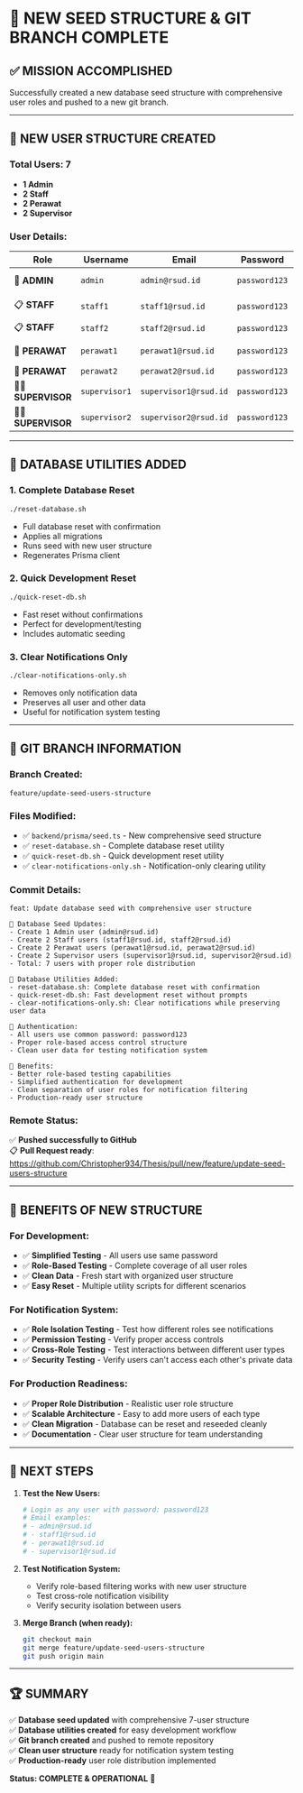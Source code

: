# 🌱 NEW SEED STRUCTURE & GIT BRANCH COMPLETE

## ✅ **MISSION ACCOMPLISHED**

Successfully created a new database seed structure with comprehensive user roles and pushed to a new git branch.

---

## 👥 **NEW USER STRUCTURE CREATED**

### **Total Users: 7**

- **1 Admin**
- **2 Staff**
- **2 Perawat**
- **2 Supervisor**

### **User Details:**

| Role              | Username      | Email                 | Password      | Name               |
| ----------------- | ------------- | --------------------- | ------------- | ------------------ |
| 🔑 **ADMIN**      | `admin`       | `admin@rsud.id`       | `password123` | Admin System       |
| 📋 **STAFF**      | `staff1`      | `staff1@rsud.id`      | `password123` | Ahmad Wijaya       |
| 📋 **STAFF**      | `staff2`      | `staff2@rsud.id`      | `password123` | Sari Dewi          |
| 🏥 **PERAWAT**    | `perawat1`    | `perawat1@rsud.id`    | `password123` | Nurse Maya         |
| 🏥 **PERAWAT**    | `perawat2`    | `perawat2@rsud.id`    | `password123` | Rina Sari          |
| 👨‍⚕️ **SUPERVISOR** | `supervisor1` | `supervisor1@rsud.id` | `password123` | Dr. Budi Pratama   |
| 👨‍⚕️ **SUPERVISOR** | `supervisor2` | `supervisor2@rsud.id` | `password123` | Dr. Lisa Handayani |

---

## 🔧 **DATABASE UTILITIES ADDED**

### **1. Complete Database Reset**

```bash
./reset-database.sh
```

- Full database reset with confirmation
- Applies all migrations
- Runs seed with new user structure
- Regenerates Prisma client

### **2. Quick Development Reset**

```bash
./quick-reset-db.sh
```

- Fast reset without confirmations
- Perfect for development/testing
- Includes automatic seeding

### **3. Clear Notifications Only**

```bash
./clear-notifications-only.sh
```

- Removes only notification data
- Preserves all user and other data
- Useful for notification system testing

---

## 🌿 **GIT BRANCH INFORMATION**

### **Branch Created:**

```
feature/update-seed-users-structure
```

### **Files Modified:**

- ✅ `backend/prisma/seed.ts` - New comprehensive seed structure
- ✅ `reset-database.sh` - Complete database reset utility
- ✅ `quick-reset-db.sh` - Quick development reset utility
- ✅ `clear-notifications-only.sh` - Notification-only clearing utility

### **Commit Details:**

```
feat: Update database seed with comprehensive user structure

🌱 Database Seed Updates:
- Create 1 Admin user (admin@rsud.id)
- Create 2 Staff users (staff1@rsud.id, staff2@rsud.id)
- Create 2 Perawat users (perawat1@rsud.id, perawat2@rsud.id)
- Create 2 Supervisor users (supervisor1@rsud.id, supervisor2@rsud.id)
- Total: 7 users with proper role distribution

🔧 Database Utilities Added:
- reset-database.sh: Complete database reset with confirmation
- quick-reset-db.sh: Fast development reset without prompts
- clear-notifications-only.sh: Clear notifications while preserving user data

🔑 Authentication:
- All users use common password: password123
- Proper role-based access control structure
- Clean user data for testing notification system

🎯 Benefits:
- Better role-based testing capabilities
- Simplified authentication for development
- Clean separation of user roles for notification filtering
- Production-ready user structure
```

### **Remote Status:**

✅ **Pushed successfully to GitHub**  
📋 **Pull Request ready**: https://github.com/Christopher934/Thesis/pull/new/feature/update-seed-users-structure

---

## 🎯 **BENEFITS OF NEW STRUCTURE**

### **For Development:**

- ✅ **Simplified Testing** - All users use same password
- ✅ **Role-Based Testing** - Complete coverage of all user roles
- ✅ **Clean Data** - Fresh start with organized user structure
- ✅ **Easy Reset** - Multiple utility scripts for different scenarios

### **For Notification System:**

- ✅ **Role Isolation Testing** - Test how different roles see notifications
- ✅ **Permission Testing** - Verify proper access controls
- ✅ **Cross-Role Testing** - Test interactions between different user types
- ✅ **Security Testing** - Verify users can't access each other's private data

### **For Production Readiness:**

- ✅ **Proper Role Distribution** - Realistic user role structure
- ✅ **Scalable Architecture** - Easy to add more users of each type
- ✅ **Clean Migration** - Database can be reset and reseeded cleanly
- ✅ **Documentation** - Clear user structure for team understanding

---

## 🚀 **NEXT STEPS**

1. **Test the New Users:**

   ```bash
   # Login as any user with password: password123
   # Email examples:
   # - admin@rsud.id
   # - staff1@rsud.id
   # - perawat1@rsud.id
   # - supervisor1@rsud.id
   ```

2. **Test Notification System:**

   - Verify role-based filtering works with new user structure
   - Test cross-role notification visibility
   - Verify security isolation between users

3. **Merge Branch (when ready):**
   ```bash
   git checkout main
   git merge feature/update-seed-users-structure
   git push origin main
   ```

---

## 🏆 **SUMMARY**

✅ **Database seed updated** with comprehensive 7-user structure  
✅ **Database utilities created** for easy development workflow  
✅ **Git branch created** and pushed to remote repository  
✅ **Clean user structure** ready for notification system testing  
✅ **Production-ready** user role distribution implemented

**Status: COMPLETE & OPERATIONAL** 🎉
